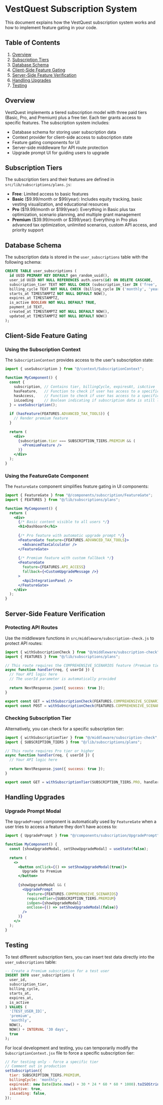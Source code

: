 # VestQuest Subscription System

This document explains how the VestQuest subscription system works and how to implement feature gating in your code.

## Table of Contents

1. [Overview](#overview)
2. [Subscription Tiers](#subscription-tiers)
3. [Database Schema](#database-schema)
4. [Client-Side Feature Gating](#client-side-feature-gating)
5. [Server-Side Feature Verification](#server-side-feature-verification)
6. [Handling Upgrades](#handling-upgrades)
7. [Testing](#testing)

## Overview

VestQuest implements a tiered subscription model with three paid tiers (Basic, Pro, and Premium) plus a free tier. Each tier grants access to specific features. The subscription system includes:

- Database schema for storing user subscription data
- Context provider for client-side access to subscription state
- Feature gating components for UI
- Server-side middleware for API route protection
- Upgrade prompt UI for guiding users to upgrade

## Subscription Tiers

The subscription tiers and their features are defined in `src/lib/subscriptions/plans.js`:

- **Free**: Limited access to basic features
- **Basic** ($9.99/month or $99/year): Includes equity tracking, basic vesting visualization, and educational resources
- **Pro** ($19.99/month or $199/year): Everything in Basic plus tax optimization, scenario planning, and multiple grant management
- **Premium** ($39.99/month or $399/year): Everything in Pro plus advanced tax optimization, unlimited scenarios, custom API access, and priority support

## Database Schema

The subscription data is stored in the `user_subscriptions` table with the following schema:

```sql
CREATE TABLE user_subscriptions (
  id UUID PRIMARY KEY DEFAULT gen_random_uuid(),
  user_id UUID NOT NULL REFERENCES auth.users(id) ON DELETE CASCADE,
  subscription_tier TEXT NOT NULL CHECK (subscription_tier IN ('free', 'basic', 'pro', 'premium')),
  billing_cycle TEXT NOT NULL CHECK (billing_cycle IN ('monthly', 'yearly')),
  starts_at TIMESTAMPTZ NOT NULL DEFAULT NOW(),
  expires_at TIMESTAMPTZ,
  is_active BOOLEAN NOT NULL DEFAULT TRUE,
  payment_id TEXT,
  created_at TIMESTAMPTZ NOT NULL DEFAULT NOW(),
  updated_at TIMESTAMPTZ NOT NULL DEFAULT NOW()
);
```

## Client-Side Feature Gating

### Using the Subscription Context

The `SubscriptionContext` provides access to the user's subscription state:

```jsx
import { useSubscription } from "@/context/SubscriptionContext";

function MyComponent() {
  const { 
    subscription, // Contains tier, billingCycle, expiresAt, isActive
    hasFeature,   // Function to check if user has access to a specific feature
    hasAccess,    // Function to check if user has access to a specific tier
    isLoading     // Boolean indicating if subscription data is still loading
  } = useSubscription();
  
  if (hasFeature(FEATURES.ADVANCED_TAX_TOOLS)) {
    // Render premium feature
  }
  
  return (
    <div>
      {subscription.tier === SUBSCRIPTION_TIERS.PREMIUM && (
        <PremiumFeature />
      )}
    </div>
  );
}
```

### Using the FeatureGate Component

The `FeatureGate` component simplifies feature gating in UI components:

```jsx
import { FeatureGate } from "@/components/subscription/FeatureGate";
import { FEATURES } from "@/lib/subscriptions/plans";

function MyComponent() {
  return (
    <div>
      {/* Basic content visible to all users */}
      <h1>Dashboard</h1>
      
      {/* Pro feature with automatic upgrade prompt */}
      <FeatureGate feature={FEATURES.ADVANCED_TAX_TOOLS}>
        <AdvancedTaxCalculator />
      </FeatureGate>
      
      {/* Premium feature with custom fallback */}
      <FeatureGate 
        feature={FEATURES.API_ACCESS}
        fallback={<CustomUpgradeMessage />}
      >
        <ApiIntegrationPanel />
      </FeatureGate>
    </div>
  );
}
```

## Server-Side Feature Verification

### Protecting API Routes

Use the middleware functions in `src/middleware/subscription-check.js` to protect API routes:

```js
import { withSubscriptionCheck } from "@/middleware/subscription-check";
import { FEATURES } from "@/lib/subscriptions/plans";

// This route requires the COMPREHENSIVE_SCENARIOS feature (Premium tier)
async function handler(req, { userId }) {
  // Your API logic here
  // The userId parameter is automatically provided
  
  return NextResponse.json({ success: true });
}

export const GET = withSubscriptionCheck(FEATURES.COMPREHENSIVE_SCENARIOS, handler);
export const POST = withSubscriptionCheck(FEATURES.COMPREHENSIVE_SCENARIOS, handler);
```

### Checking Subscription Tier

Alternatively, you can check for a specific subscription tier:

```js
import { withSubscriptionTier } from "@/middleware/subscription-check";
import { SUBSCRIPTION_TIERS } from "@/lib/subscriptions/plans";

// This route requires Pro tier or higher
async function handler(req, { userId }) {
  // Your API logic here
  
  return NextResponse.json({ success: true });
}

export const GET = withSubscriptionTier(SUBSCRIPTION_TIERS.PRO, handler);
```

## Handling Upgrades

### Upgrade Prompt Modal

The `UpgradePrompt` component is automatically used by `FeatureGate` when a user tries to access a feature they don't have access to:

```jsx
import { UpgradePrompt } from "@/components/subscription/UpgradePrompt";

function MyComponent() {
  const [showUpgradeModal, setShowUpgradeModal] = useState(false);
  
  return (
    <>
      <button onClick={() => setShowUpgradeModal(true)}>
        Upgrade to Premium
      </button>
      
      {showUpgradeModal && (
        <UpgradePrompt
          feature={FEATURES.COMPREHENSIVE_SCENARIOS}
          requiredTier={SUBSCRIPTION_TIERS.PREMIUM}
          isOpen={showUpgradeModal}
          onClose={() => setShowUpgradeModal(false)}
        />
      )}
    </>
  );
}
```

## Testing

To test different subscription tiers, you can insert test data directly into the `user_subscriptions` table:

```sql
-- Create a Premium subscription for a test user
INSERT INTO user_subscriptions (
  user_id,
  subscription_tier,
  billing_cycle,
  starts_at,
  expires_at,
  is_active
) VALUES (
  '[TEST_USER_ID]',
  'premium',
  'monthly',
  NOW(),
  NOW() + INTERVAL '30 days',
  true
);
```

For local development and testing, you can temporarily modify the `SubscriptionContext.jsx` file to force a specific subscription tier:

```jsx
// For testing only - force a specific tier
// Comment out in production
setSubscription({
  tier: SUBSCRIPTION_TIERS.PREMIUM,
  billingCycle: 'monthly',
  expiresAt: new Date(Date.now() + 30 * 24 * 60 * 60 * 1000).toISOString(),
  isActive: true,
  isLoading: false,
});
```